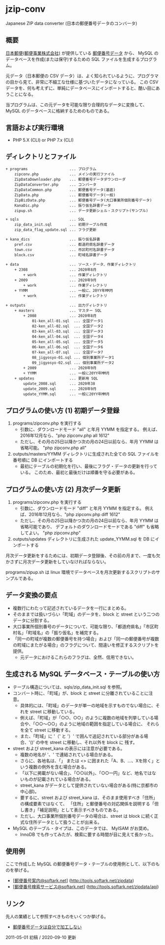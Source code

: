 jzip-conv
=========

Japanese ZIP data converter (日本の郵便番号データのコンバータ)

概要
----

[日本郵便(郵便事業株式会社)](http://www.post.japanpost.jp/index.html) が提供している [郵便番号データ](http://www.post.japanpost.jp/zipcode/download.html) から、
MySQL のデータベースを作成(または保守)するための SQL ファイルを生成するプログラム。

元データ（日本郵便の CSV データ）は、よく知られているように、プログラマの目から見て、非常に不細工な仕様に基づいたデータになっている。
この CSV データを、何も考えずに、単純にデータベースにインポートすると、酷い目にあうことになる。

当プログラムは、この元データを可能な限り合理的なデータに変換して、MySQL のデータベースに格納するためのものである。

言語および実行環境
------------------

+ PHP 5.X (CLI) or PHP 7.x (CLI)

ディレクトリとファイル
--------------------

    + programs                   ... プログラム
        zipconv.php              ... メインの実行ファイル
        ZipDataDownloader.php    ... 郵便番号データダウンローダ
        ZipDataConverter.php     ... コンバータ
        ZipDataCommon.php        ... 郵便番号データ(基底)
        ZipData.php              ... 郵便番号データ(一般)
        ZipBizData.php           ... 郵便番号データ(大口事業所個別番号データ)
        KanaDic.php              ... 振り仮名辞書データ
        zipup.sh                 ... データ更新シェル・スクリプト(サンプル)

    + sqls                       ... SQL
        zip_data_init.sql        ... 初期テーブル作成
        zip_data_flag_update.sql ... フラグ更新

    + kana_dics                  ... 振り仮名辞書
        pref.csv                 ... 都道府県名辞書データ
        town.csv                 ... 市区町村名辞書データ
        block.csv                ... 町域名辞書データ

    + data                       ... ソース・データ、作業ディレクトリ
        + 2308                   ... 2020年8月
            + work               ... 作業ディレクトリ
        + 2009                   ... 2020年9月
            + work               ... 作業ディレクトリ
        + YYMM                   ... 一般に、20YY年MM月
            + work               ... 作業ディレクトリ

    + outputs                    ... 出力ディレクトリ
        + masters                ... マスター SQL
            + 2008               ... 2020年8月
                01-ken_all-01.sql  ... 全国データ1
                02-ken_all-02.sql  ... 全国データ2
                03-ken_all-03.sql  ... 全国データ3
                04-ken_all-04.sql  ... 全国データ4
                05-ken_all-05.sql  ... 全国データ5
                06-ken_all-06.sql  ... 全国データ6
                07-ken_all-07.sql  ... 全国データ7
                08_jigyosyo-01.sql ... 個別事業所データ1
                09_jigyosyo-02.sql ... 個別事業所データ2
            + 2009               ... 2020年9月
            + YYMM               ... 一般に20YY年MM月
        + updates                ... 更新用 SQL
            update_2008.sql      ... 2020年38
            update_2009.sql      ... 2020年9月
            update_YYMM.sql      ... 一般に20YY年MM月

プログラムの使い方 (1) 初期データ登録
-----------------------------------

1. programs/zipconv.php を実行する
    + 引数に、ダウンロードモード "all" と年月 YYMM を指定する。
      例えば、2016年12月なら、"php zipconv.php all 1612"
    + ただし、その月の25日以降かつ次の月の24日以前なら、年月 YYMM は省略可能。 "php zipconv.php all"
2. outputs/masters/YYMM ディレクトリに生成された全ての SQL ファイルを番号順に DB にインポートする
    + 最初にテーブルの初期化を行い、最後にフラグ・データの更新を行っている。
      このため、最初と最後だけは順番を守る必要がある。

プログラムの使い方 (2) 月次データ更新
-----------------------------------

1. programs/zipconv.php を実行する
    + 引数に、ダウンロードモード "diff" と年月 YYMM を指定する。
      例えば、2016年12月なら、"php zipconv.php diff 1612"
    + ただし、その月の25日以降かつ次の月の24日以前なら、年月 YYMM は省略可能であり、
      デフォルトのダウンロードモードである "diff" も省略してよい。 "php zipconv.php"
2. outputs/updates ディレクトリに生成された update_YYMM.sql を DB にインポートする

月次データ更新をするためには、初期データ登録後、その前の月まで、一度も欠かさずに月次データ更新をしていなければならない。

programs/zipup.sh は linux 環境でデータベースを月次更新するスクリプトのサンプルである。

データ変換の要点
----------------

+ 複数行にわたって記述されているデータを一行にまとめる。
+ そのままでは扱いづらい「町域」のデータを、block と street という二つのデータに分割する。
+ 大口事業所個別番号のデータについて、可能な限り、「都道府県名」「市区町村名」「町域名」の「振り仮名」を補完する。
+ 「同一の町域が複数の郵便番号を持つ場合」および「同一の郵便番号が複数の町域にまたがる場合」のフラグについて、間違いを修正するスクリプトを提供。
    + 元データにおけるこれらのフラグは、全然、信用できない。

生成される MySQL データベース・テーブルの使い方
---------------------------------------------

+ テーブル構造については、sqls/zip_data_init.sql を参照。
+ コンバート時に、「町域」が、block と street に分離されていることに注意。
    + 具体的には、「町域」のデータが単一の地域を示すものでない場合に、それを street に移動している。
    + 例えば、「町域」が「○○、○○」のように複数の地域を列挙している場合や、「○○〜○○」のように地域の範囲を指定している場合に、
    それらを全て street に移動する。
    + また、「町域」に '（' と '）' で囲んで追記されている部分がある場合、'()' の中を street に移動し、それ以外を block に
    残す。
+ street および street_kana の表示には注意が必要である。
    + 複数の地名が '、' で連結されている場合がある。
    + さらに、各地名は、「」 または <> に囲まれた「A、B、...、Xを除く」という複数の例外を含む場合がある。
    + 「以下に掲載がない場合」、「○○以外」、「○○一円」など、地名ではないものが記載されている場合がある。
    + street_kana がデータとして提供されていない場合がある(特に京都市の中心部)。
    + 要するに、street および street_kana は、そのまま使用すべき「住所」の構成要素ではなくて、
    「住所」と郵便番号の対応関係を説明する「但し書き」「補足説明」として表示すべきものである。
    + ただし、大口事業所個別番号データの場合は、street は block に続く正式な住所データとして扱うことが出来る。
+ MySQL のテーブル・タイプは、このデータでは、 MyISAM がお奨め。
    + InnoDB でも作ってみたが、検索に要する時間が目に見えて長かった。

使用例
------

ここで作成した MySQL の郵便番号データ・テーブルの使用例として、以下のものを挙げる。

+ [郵便番号案内@softark.net] (http://tools.softark.net/zipdata)
+ [郵便番号検索サービス@softark.net] (http://tools.softark.net/zipdata/api)

リンク
------

先人の業績として参照すべきものをいくつか挙げる。

+ [ 郵便番号データは自分で加工しない](http://d.hatena.ne.jp/dayflower/20100929/1285744153)

2011-05-01 初稿 / 2020-09-10 更新
